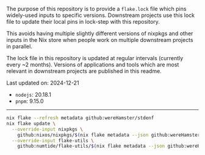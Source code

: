 The purpose of this repository is to provide a `flake.lock` file which pins
widely-used inputs to specific versions. Downstream projects use this lock
file to update their local pins in lock-step with this repository.

This avoids having multiple slightly different versions of nixpkgs and other
inputs in the Nix store when people work on multiple downstream projects
in parallel.

The lock file in this repository is updated at regular intervals (currently
every ~2 months). Versions of applications and tools which are most relevant
in downstream projects are published in this readme.

Last updated on: 2024-12-21

 - `nodejs`: 20.18.1
 - `pnpm`: 9.15.0

---

```sh
nix flake --refresh metadata github:wereHamster/stdenf
nix flake update \
  --override-input nixpkgs \
    github:nixos/nixpkgs/$(nix flake metadata --json github:wereHamster/stdenf | jq -r '.locks.nodes.nixpkgs.locked.rev') \
  --override-input flake-utils \
    github:numtide/flake-utils/$(nix flake metadata --json github:wereHamster/stdenf | jq -r '.locks.nodes."flake-utils".locked.rev')
```

